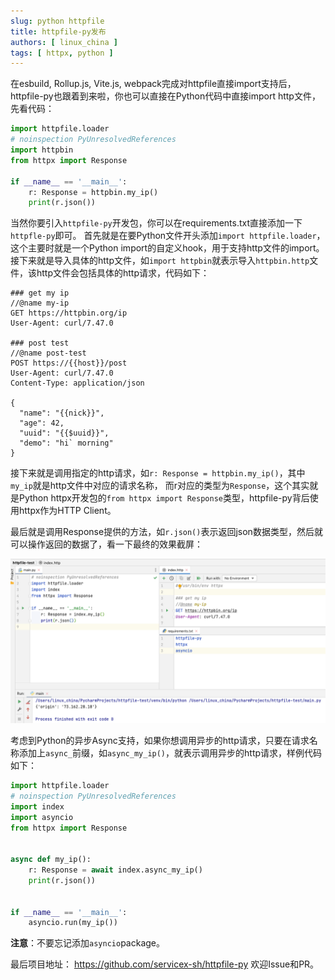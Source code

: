 ```yaml
---
slug: python httpfile
title: httpfile-py发布
authors: [ linux_china ]
tags: [ httpx, python ]
---
```


在esbuild, Rollup.js, Vite.js, webpack完成对httpfile直接import支持后，httpfile-py也跟着到来啦，你也可以直接在Python代码中直接import http文件，先看代码：

```python
import httpfile.loader
# noinspection PyUnresolvedReferences
import httpbin
from httpx import Response

if __name__ == '__main__':
    r: Response = httpbin.my_ip()
    print(r.json())
```

当然你要引入`httpfile-py`开发包，你可以在requirements.txt直接添加一下`httpfle-py`即可。
首先就是在要Python文件开头添加`import httpfile.loader`，这个主要时就是一个Python import的自定义hook，用于支持http文件的import。
接下来就是导入具体的http文件，如`import httpbin`就表示导入`httpbin.http`文件，该http文件会包括具体的http请求，代码如下：

```
### get my ip
//@name my-ip
GET https://httpbin.org/ip
User-Agent: curl/7.47.0

### post test
//@name post-test
POST https://{{host}}/post
User-Agent: curl/7.47.0
Content-Type: application/json

{
  "name": "{{nick}}",
  "age": 42,
  "uuid": "{{$uuid}}",
  "demo": "hi` morning"
}
```

接下来就是调用指定的http请求，如`r: Response = httpbin.my_ip()`，其中`my_ip`就是http文件中对应的请求名称，
而r对应的类型为`Response`，这个其实就是Python httpx开发包的`from httpx import Response`类型，httpfile-py背后使用httpx作为HTTP Client。

最后就是调用Response提供的方法，如`r.json()`表示返回json数据类型，然后就可以操作返回的数据了，看一下最终的效果截屏：

![httpfile-py](../static/img/blog/httpfile-py.png)

考虑到Python的异步Async支持，如果你想调用异步的http请求，只要在请求名称添加上`async_`前缀，如`async_my_ip()`，就表示调用异步的http请求，样例代码如下：

```python
import httpfile.loader
# noinspection PyUnresolvedReferences
import index
import asyncio
from httpx import Response


async def my_ip():
    r: Response = await index.async_my_ip()
    print(r.json())


if __name__ == '__main__':
    asyncio.run(my_ip())
```

**注意**：不要忘记添加`asyncio`package。

最后项目地址： https://github.com/servicex-sh/httpfile-py 欢迎Issue和PR。
